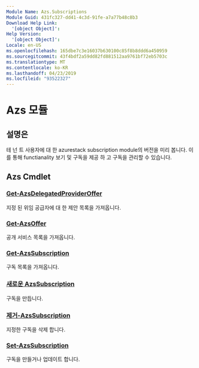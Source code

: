 ```yaml
---
Module Name: Azs.Subscriptions
Module Guid: 431fc327-dd41-4c3d-91fe-a7a77b48c8b3
Download Help Link:
  '[object Object]': 
Help Version:
  '[object Object]': 
Locale: en-US
ms.openlocfilehash: 165dbe7c3e16037b630100c85f8b8ddd6a450959
ms.sourcegitcommit: 43f4bdf2a59dd82fd881512aa9761bf72eb5703c
ms.translationtype: MT
ms.contentlocale: ko-KR
ms.lasthandoff: 04/23/2019
ms.locfileid: "93522327"
---
```

# Azs 모듈
## 설명은
테 넌 트 사용자에 대 한 azurestack subscription module의 버전을 미리 봅니다. 이를 통해 functianality 보기 및 구독을 제공 하 고 구독을 관리할 수 있습니다.

## Azs Cmdlet
### [Get-AzsDelegatedProviderOffer](Get-AzsDelegatedProviderOffer.md)
지정 된 위임 공급자에 대 한 제안 목록을 가져옵니다.

### [Get-AzsOffer](Get-AzsOffer.md)
공개 서비스 목록을 가져옵니다.

### [Get-AzsSubscription](Get-AzsSubscription.md)
구독 목록을 가져옵니다.

### [새로운 AzsSubscription](New-AzsSubscription.md)
구독을 만듭니다.

### [제거-AzsSubscription](Remove-AzsSubscription.md)
지정한 구독을 삭제 합니다.

### [Set-AzsSubscription](Set-AzsSubscription.md)
구독을 만들거나 업데이트 합니다.


